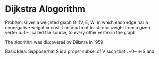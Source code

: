 # Dijkstra Alogorithm

Problem: Given a weighted graph G=(V, E, W) in which each edge has a nonnegative weight or cost, find a path of least total weight from a given vertex u~0~, called the source, to every other vertex in the graph

The algorithm was discovered by Dijkstra in 1959

Basic Idea:
Suppose that S is a proper subset of V such that u~0~ $\in$ S and 